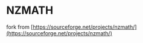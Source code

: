 # NZMATH
fork from [https://sourceforge.net/projects/nzmath/](https://sourceforge.net/projects/nzmath/)
